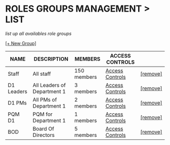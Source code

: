 # ROLES GROUPS MANAGEMENT > LIST
*list up all availables role groups*

[[+ New Group]](1.create.md)

| NAME | DESCRIPTION | MEMBERS | ACCESS CONTROLS |  |
| ---- | ---- | ---- | ---- | ---- |
| Staff | All staff | 150 members | [Access Controls](d1_staff_role_group.md) | [[remove]]() |
| D1 Leaders | All Leaders of Department 1 | 3 members | [Access Controls](d1_leaders_role_group.md) | [[remove]]() |
| D1 PMs | All PMs of Department 1 | 2 members | [Access Controls](d1_pms_role_group.md) | [[remove]]() |
| PQM D1 | PQM for Department 1 | 1 members | [Access Controls](d1_pqm_role_group.md) | [[remove]]() |
| BOD | Board Of Directors | 5 members | [Access Controls](bod_role_group.md) | [[remove]]() |
